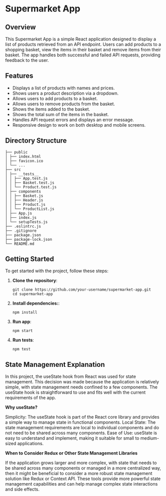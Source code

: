 # Supermarket App

## Overview

This Supermarket App is a simple React application designed to display a list of products retrieved from an API endpoint. Users can add products to a shopping basket, view the items in their basket and remove items from their basket. The app handles both successful and failed API requests, providing feedback to the user.

## Features

- Displays a list of products with names and prices.
- Shows users a product description via a dropdown.
- Allows users to add products to a basket.
- Allows users to remove products from the basket.
- Shows the items added to the basket.
- Shows the total sum of the items in the basket.
- Handles API request errors and displays an error message.
- Responsive design to work on both desktop and mobile screens.

## Directory Structure

```
├── public
│ ├── index.html
│ ├── favicon.ico
│ └── ...
├── src
│ ├── __tests__
│ │ ├── App.test.js
│ │ ├── Basket.test.js
│ │ └── Product.test.js
│ ├── components
│ │ ├── Basket.js
│ │ ├── Header.js
│ │ ├── Product.js
│ │ └── ProductList.js
│ ├── App.js
│ ├── index.js
│ └── setupTests.js
├── .eslintrc.js
├── .gitignore
├── package.json
├── package-lock.json
└── README.md
```

## Getting Started

To get started with the project, follow these steps:

1. **Clone the repository**:
   ```
   git clone https://github.com/your-username/supermarket-app.git
   cd supermarket-app
   ```

2. **Install dependencies:**:
    ```
    npm install
    ```

3. **Run app**:
    ```
    npm start
    ```

4. **Run tests**:
    ```
    npm test
    ```

## State Management Explanation
In this project, the useState hook from React was used for state management. This decision was made because the application is relatively simple, with state management needs confined to a few components. The useState hook is straightforward to use and fits well with the current requirements of the app.

**Why useState?**

Simplicity: The useState hook is part of the React core library and provides a simple way to manage state in functional components.
Local State: The state management requirements are local to individual components and do not need to be shared across many components.
Ease of Use: useState is easy to understand and implement, making it suitable for small to medium-sized applications.

**When to Consider Redux or Other State Management Libraries**

If the application grows larger and more complex, with state that needs to be shared across many components or managed in a more centralized way, then it might be beneficial to consider a more robust state management solution like Redux or Context API. These tools provide more powerful state management capabilities and can help manage complex state interactions and side effects.
